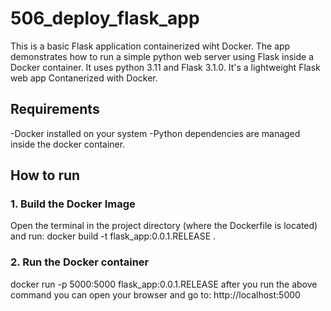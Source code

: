 # 506_deploy_flask_app
This is a basic Flask application containerized wiht Docker. The app demonstrates how to run a simple python web server using Flask inside a Docker container. It uses python 3.11 and Flask 3.1.0.
It's a lightweight Flask web app Contanerized with Docker.

## Requirements

-Docker installed on your system
-Python dependencies are managed inside the docker container.

## How to run 
### 1. Build the Docker Image

Open the terminal in the project directory (where the Dockerfile is located) and run: docker build -t flask_app:0.0.1.RELEASE . 

### 2. Run the Docker container

docker run -p 5000:5000 flask_app:0.0.1.RELEASE
after you run the above command you can open your browser and go to: http://localhost:5000

